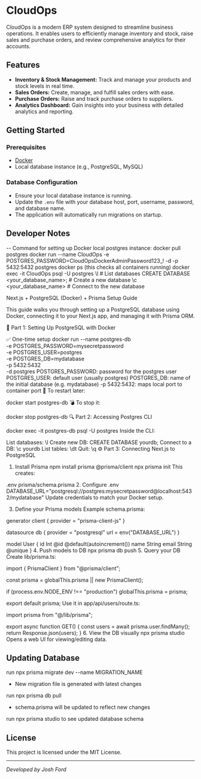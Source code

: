 # CloudOps

CloudOps is a modern ERP system designed to streamline business operations. It enables users to efficiently manage inventory and stock, raise sales and purchase orders, and review comprehensive analytics for their accounts.

## Features

- **Inventory & Stock Management:** Track and manage your products and stock levels in real time.
- **Sales Orders:** Create, manage, and fulfill sales orders with ease.
- **Purchase Orders:** Raise and track purchase orders to suppliers.
- **Analytics Dashboard:** Gain insights into your business with detailed analytics and reporting.

## Getting Started

### Prerequisites

- [Docker](https://www.docker.com/get-started)
- Local database instance (e.g., PostgreSQL, MySQL)

### Database Configuration

- Ensure your local database instance is running.
- Update the `.env` file with your database host, port, username, password, and database name.
- The application will automatically run migrations on startup.

## Developer Notes

-- Command for setting up Docker local postgres instance:
docker pull postgres
docker run --name CloudOps -e POSTGRES_PASSWORD=CloudOpsDockerAdminPassword123_! -d -p 5432:5432 postgres
docker ps (this checks all containers running)
docker exec -it CloudOps psql -U postgres
\l  # List databases
CREATE DATABASE <your_database_name>; # Create a new database
 \c <your_database_name> # Connect to the new database


 Next.js + PostgreSQL (Docker) + Prisma Setup Guide

This guide walks you through setting up a PostgreSQL database using Docker, connecting it to your Next.js app, and managing it with Prisma ORM.

🧱 Part 1: Setting Up PostgreSQL with Docker

✅ One-time setup
docker run --name postgres-db \
  -e POSTGRES_PASSWORD=mysecretpassword \
  -e POSTGRES_USER=postgres \
  -e POSTGRES_DB=mydatabase \
  -p 5432:5432 \
  -d postgres
POSTGRES_PASSWORD: password for the postgres user
POSTGRES_USER: default user (usually postgres)
POSTGRES_DB: name of the initial database (e.g. mydatabase)
-p 5432:5432: maps local port to container port
🔁 To restart later:

docker start postgres-db
💣 To stop it:

docker stop postgres-db
🔍 Part 2: Accessing Postgres CLI

docker exec -it postgres-db psql -U postgres
Inside the CLI:

List databases: \l
Create new DB: CREATE DATABASE yourdb;
Connect to a DB: \c yourdb
List tables: \dt
Quit: \q
⚙️ Part 3: Connecting Next.js to PostgreSQL

1. Install Prisma
npm install prisma @prisma/client
npx prisma init
This creates:

.env
prisma/schema.prisma
2. Configure .env
DATABASE_URL="postgresql://postgres:mysecretpassword@localhost:5432/mydatabase"
Update credentials to match your Docker setup.

3. Define your Prisma models
Example schema.prisma:

generator client {
  provider = "prisma-client-js"
}

datasource db {
  provider = "postgresql"
  url      = env("DATABASE_URL")
}

model User {
  id    Int     @id @default(autoincrement())
  name  String
  email String  @unique
}
4. Push models to DB
npx prisma db push
5. Query your DB
Create lib/prisma.ts:

import { PrismaClient } from "@prisma/client";

const prisma = globalThis.prisma || new PrismaClient();

if (process.env.NODE_ENV !== "production") globalThis.prisma = prisma;

export default prisma;
Use it in app/api/users/route.ts:

import prisma from "@/lib/prisma";

export async function GET() {
  const users = await prisma.user.findMany();
  return Response.json(users);
}
6. View the DB visually
npx prisma studio
Opens a web UI for viewing/editing data.

## Updating Database

run npx prisma migrate dev --name MIGRATION_NAME
- New migration file is generated with latest changes

run npx prisma db pull
- schema.prisma will be updated to reflect new changes

run npx prisma studio to see updated database schema

## License

This project is licensed under the MIT License.

---
*Developed by Josh Ford*